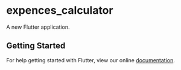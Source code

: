# expences_calculator

A new Flutter application.

## Getting Started

For help getting started with Flutter, view our online
[documentation](https://flutter.io/).
